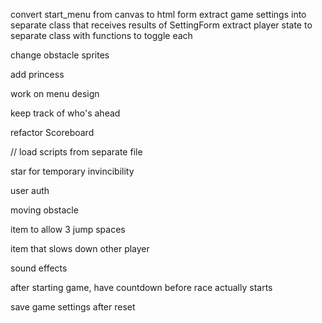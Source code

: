 convert start_menu from canvas to html form
extract game settings into separate class that receives results of SettingForm
extract player state to separate class with functions to toggle each

change obstacle sprites

add princess

work on menu design

keep track of who's ahead

refactor Scoreboard

// load scripts from separate file

star for temporary invincibility

user auth

moving obstacle

item to allow 3 jump spaces

item that slows down other player

sound effects

after starting game, have countdown before race actually starts

save game settings after reset
